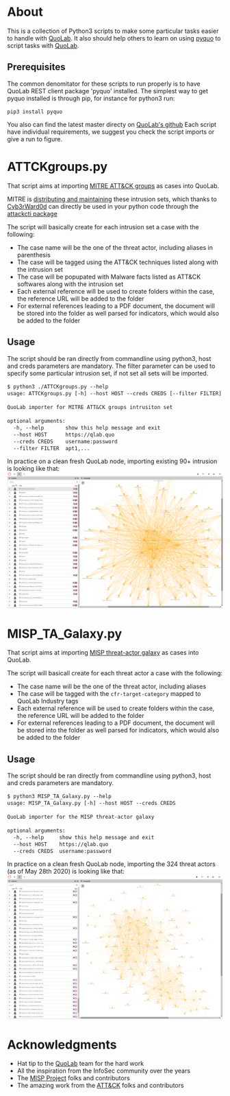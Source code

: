 # About

This is a collection of Python3 scripts to make some particular tasks easier to handle with [QuoLab](https://quolab.com).
It also should help others to learn on using [pyquo](https://github.com/quolab/pyquo) to script tasks with [QuoLab](https://quolab.com).

## Prerequisites

The common denomitator for these scripts to run properly is to have QuoLab REST client package 'pyquo' installed.
The simplest way to get pyquo installed is through pip, for instance for python3 run:
```
pip3 install pyquo
```
You also can find the latest master directy on [QuoLab's github](https://github.com/quolab/pyquo)
Each script have individual requirements, we suggest you check the script imports or give a run to figure.

# ATTCKgroups.py

That script aims at importing [MITRE ATT\&CK groups](https://attack.mitre.org/groups/) as cases into QuoLab.

MITRE is [distributing and maintaining](https://www.mitre.org/capabilities/cybersecurity/overview/cybersecurity-blog/attck%E2%84%A2-content-available-in-stix%E2%84%A2-20-via) these intrusion sets, which thanks to [Cyb3rWard0d](https://github.com/Cyb3rWard0g) can directly be used in your python code through the [attackcti package](https://github.com/hunters-forge/ATTACK-Python-Client)

The script will basically create for each intrusion set a case with the following:
* The case name will be the one of the threat actor, including aliases in parenthesis
* The case will be tagged using the ATT\&CK techniques listed along with the intrusion set
* The case will be popupated with Malware facts listed as ATT\&CK softwares along with the intrusion set
* Each external reference will be used to create folders within the case, the reference URL will be added to the folder
* For external references leading to a PDF document, the document will be stored into the folder as well parsed for indicators, which would also be added to the folder

## Usage

The script should be ran directly from commandline using python3, host and creds parameters are mandatory.
The filter parameter can be used to specify some particular intrusion set, if not set all sets will be imported.

```
$ python3 ./ATTCKgroups.py --help
usage: ATTCKgroups.py [-h] --host HOST --creds CREDS [--filter FILTER]

QuoLab importer for MITRE ATT&CK groups intrusiton set

optional arguments:
  -h, --help       show this help message and exit
  --host HOST      https://qlab.quo
  --creds CREDS    username:password
  --filter FILTER  apt1,...
```

In practice on a clean fresh QuoLab node, importing existing 90+ intrusion is looking like that:
![ATTCK pull](./screenshots/ATTCKgroups_pull.png)

# MISP_TA_Galaxy.py

That script aims at importing [MISP threat-actor galaxy](https://github.com/MISP/misp-galaxy/blob/master/clusters/threat-actor.json) as cases into QuoLab.

The script will basicall create for each threat actor a case with the following:
* The case name will be the one of the threat actor, including aliases
* The case will be tagged with the `cfr-target-category` mapped to QuoLab Industry tags
* Each external reference will be used to create folders within the case, the reference URL will be added to the folder
* For external references leading to a PDF document, the document will be stored into the folder as well parsed for indicators, which would also be added to the folder

## Usage

The script should be ran directly from commandline using python3, host and creds parameters are mandatory.

```
$ python3 MISP_TA_Galaxy.py --help
usage: MISP_TA_Galaxy.py [-h] --host HOST --creds CREDS

QuoLab importer for the MISP threat-actor galaxy

optional arguments:
  -h, --help     show this help message and exit
  --host HOST    https://qlab.quo
  --creds CREDS  username:password
```

In practice on a clean fresh QuoLab node, importing the 324 threat actors (as of May 28th 2020) is looking like that:
![MISP pull](./screenshots/MISP_TA_Galaxy_pull.png)

# Acknowledgments

* Hat tip to the [QuoLab](https://quolab.com) team for the hard work
* All the inspiration from the InfoSec community over the years
* The [MISP Project](https://www.misp-project.org/) folks and contributors
* The amazing work from the [ATT\&CK](https://attack.mitre.org) folks and contributors
